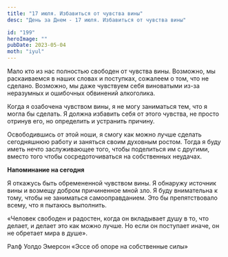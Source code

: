 ```yaml
---
title: "17 июля. Избавиться от чувства вины"
desc: "День за Днем - 17 июля. Избавиться от чувства вины"

id: "199"
heroImage: ""
pubDate: 2023-05-04
moth: "iyul"
---
```


Мало кто из нас полностью свободен от чувства вины. Возможно, мы раскаиваемся
в наших словах и поступках, сожалеем о том, что не сделано. Возможно, мы даже
чувствуем себя виноватыми из-за неразумных и ошибочных обвинений алкоголика.

Когда я озабочена чувством вины, я не могу заниматься тем, что я могла бы
сделать. Я должна избавить себя от этого чувства, не просто отринув его, но
определить и устранить причину.

Освободившись от этой ноши, я смогу как можно лучше сделать сегодняшнюю работу
и заняться своим духовным ростом. Тогда я буду иметь нечто заслуживающее того,
чтобы поделиться им с другими, вместо того чтобы сосредоточиваться на
собственных неудачах.

**Напоминание на сегодня**

Я откажусь быть обремененной чувством вины. Я обнаружу источник вины и возмещу
добром причиненное мной зло. Я буду внимательна к тому, чтобы не заниматься
самооправданием. Это бы препятствовало всему, что я пытаюсь выполнить.

«Человек свободен и радостен, когда он вкладывает душу в то, что делает, и
делает это как можно лучше. Но если он поступает иначе, он не обретает мира в
душе».

Ралф Уолдо Эмерсон «Эссе об опоре на собственные силы»
